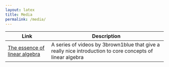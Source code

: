```yaml
---
layout: latex
title: Media
permalink: /media/
---
```



 Link        | Description
-------------|-------------
[The essence of linear algebra](https://www.youtube.com/watch?v=fNk_zzaMoSs&list=PLZHQObOWTQDPD3MizzM2xVFitgF8hE_ab&index=1) | A series of videos by 3brown1blue that give a really nice introduction to core concepts of linear algebra
